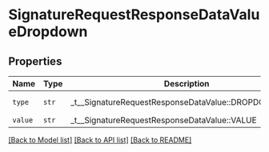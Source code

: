 # SignatureRequestResponseDataValueDropdown



## Properties
Name | Type | Description | Notes
------------ | ------------- | ------------- | -------------
| `type` | ```str``` |  _t__SignatureRequestResponseDataValue::DROPDOWN_TYPE  |  [default to 'dropdown'] |
| `value` | ```str``` |  _t__SignatureRequestResponseDataValue::VALUE  |  |

[[Back to Model list]](../README.md#documentation-for-models) [[Back to API list]](../README.md#documentation-for-api-endpoints) [[Back to README]](../README.md)



